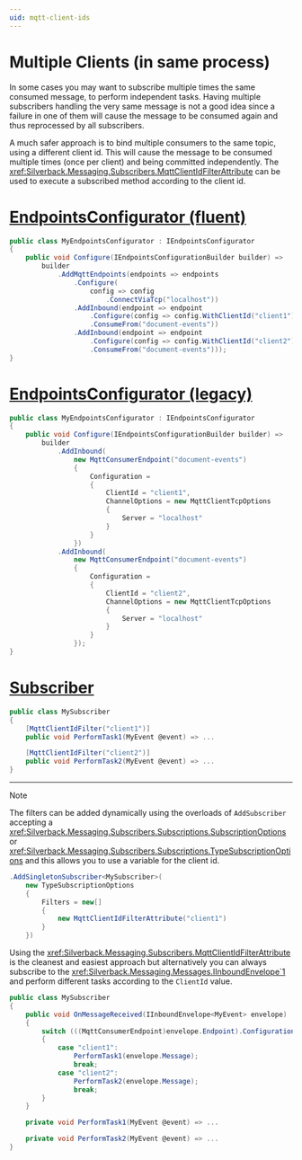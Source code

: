 ```yaml
---
uid: mqtt-client-ids
---
```


# Multiple Clients (in same process)

In some cases you may want to subscribe multiple times the same consumed message, to perform independent tasks. Having multiple subscribers handling the very same message is not a good idea since a failure in one of them will cause the message to be consumed again and thus reprocessed by all subscribers.

A much safer approach is to bind multiple consumers to the same topic, using a different client id. This will cause the message to be consumed multiple times (once per client) and being committed independently. The <xref:Silverback.Messaging.Subscribers.MqttClientIdFilterAttribute> can be used to execute a subscribed method according to the client id.

# [EndpointsConfigurator (fluent)](#tab/clients-fluent)
```csharp
public class MyEndpointsConfigurator : IEndpointsConfigurator
{
    public void Configure(IEndpointsConfigurationBuilder builder) =>
        builder
            .AddMqttEndpoints(endpoints => endpoints
                .Configure(
                    config => config
                        .ConnectViaTcp("localhost"))
                .AddInbound(endpoint => endpoint
                    .Configure(config => config.WithClientId("client1"))
                    .ConsumeFrom("document-events"))
                .AddInbound(endpoint => endpoint
                    .Configure(config => config.WithClientId("client2"))
                    .ConsumeFrom("document-events")));
}
```
# [EndpointsConfigurator (legacy)](#tab/clients-legacy)
```csharp
public class MyEndpointsConfigurator : IEndpointsConfigurator
{
    public void Configure(IEndpointsConfigurationBuilder builder) =>
        builder
            .AddInbound(
                new MqttConsumerEndpoint("document-events")
                {
                    Configuration =
                    {
                        ClientId = "client1",
                        ChannelOptions = new MqttClientTcpOptions
                        {
                            Server = "localhost"
                        }
                    }
                })
            .AddInbound(
                new MqttConsumerEndpoint("document-events")
                {
                    Configuration =
                    {
                        ClientId = "client2",
                        ChannelOptions = new MqttClientTcpOptions
                        {
                            Server = "localhost"
                        }
                    }
                });
}
```
# [Subscriber](#tab/clients-subscriber)
```csharp
public class MySubscriber
{
    [MqttClientIdFilter("client1")]
    public void PerformTask1(MyEvent @event) => ...

    [MqttClientIdFilter("client2")]
    public void PerformTask2(MyEvent @event) => ...
}
```
***

> [!Note]
> The filters can be added dynamically using the overloads of `AddSubscriber` accepting a <xref:Silverback.Messaging.Subscribers.Subscriptions.SubscriptionOptions> or <xref:Silverback.Messaging.Subscribers.Subscriptions.TypeSubscriptionOptions> and this allows you to use a variable for the client id.
>
> ```csharp
> .AddSingletonSubscriber<MySubscriber>(
>     new TypeSubscriptionOptions
>     {
>         Filters = new[]
>         {
>             new MqttClientIdFilterAttribute("client1")
>         }
>     })
> ```

Using the <xref:Silverback.Messaging.Subscribers.MqttClientIdFilterAttribute> is the cleanest and easiest approach but alternatively you can always subscribe to the <xref:Silverback.Messaging.Messages.IInboundEnvelope`1> and perform different tasks according to the `ClientId` value.

```csharp
public class MySubscriber
{
    public void OnMessageReceived(IInboundEnvelope<MyEvent> envelope)
    {
        switch (((MqttConsumerEndpoint)envelope.Endpoint).Configuration.ClientId)
        {
            case "client1":
                PerformTask1(envelope.Message);
                break;
            case "client2":
                PerformTask2(envelope.Message);
                break;
        }
    }

    private void PerformTask1(MyEvent @event) => ...

    private void PerformTask2(MyEvent @event) => ...
}
```
